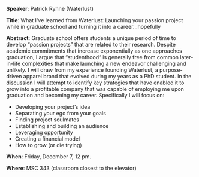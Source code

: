 **Speaker**: Patrick Rynne (Waterlust)

**Title**: What I've learned from Waterlust: Launching your passion project while in graduate school and turning it into a career...hopefully

**Abstract**: Graduate school offers students a unique period of time to develop 
“passion projects” that are related to their research. Despite academic commitments 
that increase exponentially as one approaches graduation, I argue that “studenthood” 
is generally free from common later-in-life complexities that make launching a new 
endeavor challenging and unlikely. I will draw from my experience founding Waterlust, 
a purpose-driven apparel brand that evolved during my years as a PhD student. 
In the discussion I will attempt to identify key strategies that have enabled 
it to grow into a profitable company that was capable of employing me upon 
graduation and becoming my career. Specifically I will focus on:

* Developing your project’s idea 
* Separating your ego from your goals
* Finding project soulmates
* Establishing and building an audience
* Leveraging opportunity
* Creating a financial model
* How to grow (or die trying)  

**When**: Friday, December 7, 12 pm.

**Where**: MSC 343 (classroom closest to the elevator)

